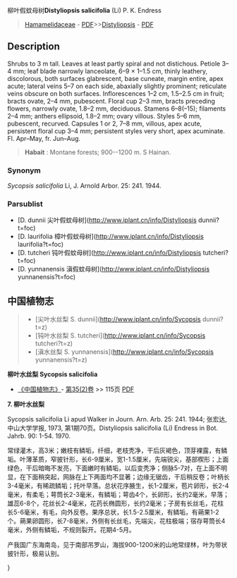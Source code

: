 柳叶假蚊母树**Distyliopsis salicifolia** (Li) P. K. Endress

> [Hamamelidaceae](http://www.iplant.cn/info/Hamamelidaceae?t=foc) - [PDF](http://www.iplant.cn/foc/pdf/Hamamelidaceae.pdf)>>[Distyliopsis](http://www.iplant.cn/info/Distyliopsis?t=foc) - [PDF](http://www.iplant.cn/foc/pdf/Distyliopsis.pdf)

## Description

Shrubs to 3 m tall. Leaves at least partly spiral and not distichous. Petiole 3–4 mm; leaf blade narrowly lanceolate, 6–9 × 1–1.5 cm, thinly leathery, discolorous, both surfaces glabrescent, base cuneate, margin entire, apex acute; lateral veins 5–7 on each side, abaxially slightly prominent; reticulate veins obscure on both surfaces. Inflorescences 1–2 cm, 1.5–2.5 cm in fruit; bracts ovate, 2–4 mm, pubescent. Floral cup 2–3 mm, bracts preceding flowers, narrowly ovate, 1.8–2 mm, deciduous. Stamens 6–8(–15); filaments 2–4 mm; anthers ellipsoid, 1.8–2 mm; ovary villous. Styles 5–6 mm, pubescent, recurved. Capsules 1 or 2, 7–8 mm, villous, apex acute, persistent floral cup 3–4 mm; persistent styles very short, apex acuminate. Fl. Apr–May, fr. Jun–Aug.

> **Habait** : 
> Montane forests; 900--1200 m. S Hainan.

### Synonym
*Sycopsis salicifolia* Li, J. Arnold Arbor. 25: 241. 1944.

### Parsublist

* [D.  dunnii  尖叶假蚊母树](http://www.iplant.cn/info/Distyliopsis dunnii?t=foc)
* [D.  laurifolia  樟叶假蚊母树](http://www.iplant.cn/info/Distyliopsis laurifolia?t=foc)
* [D.  tutcheri  钝叶假蚊母树](http://www.iplant.cn/info/Distyliopsis tutcheri?t=foc)
* [D.  yunnanensis  滇假蚊母树](http://www.iplant.cn/info/Distyliopsis yunnanensis?t=foc)

## 中国植物志

> * [尖叶水丝梨  S.  dunnii](http://www.iplant.cn/info/Sycopsis dunnii?t=z)
> * [钝叶水丝梨  S.  tutcheri](http://www.iplant.cn/info/Sycopsis tutcheri?t=z)
> * [滇水丝梨  S.  yunnanensis](http://www.iplant.cn/info/Sycopsis yunnanensis?t=z)

**柳叶水丝梨 Sycopsis salicifolia**

* [《中国植物志》](http://www.iplant.cn/frps)- [第35(2)卷](http://www.iplant.cn/frps/vol/35(2)) >> 115页 [PDF](http://www.iplant.cn/frps/pdf/35(2)/115a.PDF)

**7. 柳叶水丝梨**

Sycopsis salicifolia Li apud Walker in Journ. Arn. Arb. 25: 241. 1944; 张宏达, 中山大学学报, 1973, 第1期70页。Distyliopsis salicifolia (Li) Endress in Bot. Jahrb. 90: 1-54. 1970.

常绿灌木，高3米；嫩枝有鳞垢，纤细，老枝秃净，干后灰褐色，顶芽裸露，有鳞垢。叶薄革质，窄披针形，长6-9厘米，宽1-1.5厘米，先端锐尖，基部楔形；上面绿色，干后暗晦不发亮，下面嫩时有鳞垢，以后变秃净；侧脉5-7对，在上面不明显，在下面稍突起，网脉在上下两面均不显著；边缘无锯齿，干后稍反卷；叶柄长3-4毫米，有稀疏鳞垢；托叶早落。总状花序腋生，长1-2厘米，苞片卵形，长2-4毫米，有柔毛；萼筒长2-3毫米，有鳞垢；萼齿4个，长卵形，长约2毫米，早落；雄蕊6-8个，花丝长2-4毫米，花药长椭圆形，长约2毫米；子房有长丝毛，花柱长5-6毫米，有毛，向外反卷。果序总状，长1.5-2.5厘米，有鳞垢，有蒴果1-2个。蒴果卵圆形，长7-8毫米，外侧有长丝毛，先端尖，花柱极端；宿存萼筒长4毫米，外侧有鳞垢，不规则裂开。花期4-5月。

产我国广东海南岛，见于南部吊罗山，海拔900-1200米的山地常绿林，叶为带状披针形，极易认别。

}
